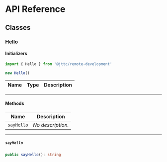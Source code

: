 # API Reference <a name="API Reference" id="api-reference"></a>



## Classes <a name="Classes" id="Classes"></a>

### Hello <a name="Hello" id="@jttc/remote-development.Hello"></a>

#### Initializers <a name="Initializers" id="@jttc/remote-development.Hello.Initializer"></a>

```typescript
import { Hello } from '@jttc/remote-development'

new Hello()
```

| **Name** | **Type** | **Description** |
| --- | --- | --- |

---

#### Methods <a name="Methods" id="Methods"></a>

| **Name** | **Description** |
| --- | --- |
| <code><a href="#@jttc/remote-development.Hello.sayHello">sayHello</a></code> | *No description.* |

---

##### `sayHello` <a name="sayHello" id="@jttc/remote-development.Hello.sayHello"></a>

```typescript
public sayHello(): string
```





